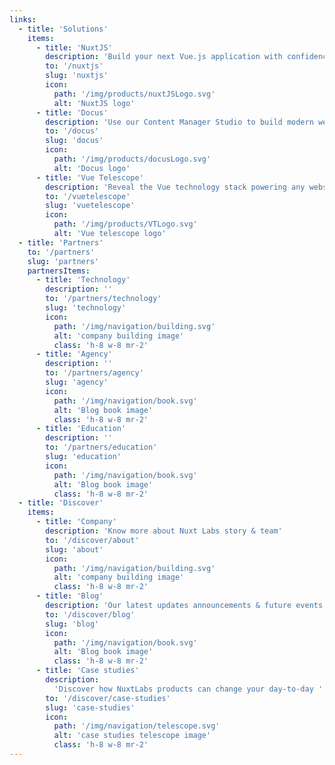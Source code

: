 ```yaml
---
links:
  - title: 'Solutions'
    items:
      - title: 'NuxtJS'
        description: 'Build your next Vue.js application with confidence using Nuxt.'
        to: '/nuxtjs'
        slug: 'nuxtjs'
        icon:
          path: '/img/products/nuxtJSLogo.svg'
          alt: 'NuxtJS logo'
      - title: 'Docus'
        description: 'Use our Content Manager Studio to build modern websites.'
        to: '/docus'
        slug: 'docus'
        icon:
          path: '/img/products/docusLogo.svg'
          alt: 'Docus logo'
      - title: 'Vue Telescope'
        description: 'Reveal the Vue technology stack powering any website.'
        to: '/vuetelescope'
        slug: 'vuetelescope'
        icon:
          path: '/img/products/VTLogo.svg'
          alt: 'Vue telescope logo'
  - title: 'Partners'
    to: '/partners'
    slug: 'partners'
    partnersItems:
      - title: 'Technology'
        description: ''
        to: '/partners/technology'
        slug: 'technology'
        icon:
          path: '/img/navigation/building.svg'
          alt: 'company building image'
          class: 'h-8 w-8 mr-2'
      - title: 'Agency'
        description: ''
        to: '/partners/agency'
        slug: 'agency'
        icon:
          path: '/img/navigation/book.svg'
          alt: 'Blog book image'
          class: 'h-8 w-8 mr-2'
      - title: 'Education'
        description: ''
        to: '/partners/education'
        slug: 'education'
        icon:
          path: '/img/navigation/book.svg'
          alt: 'Blog book image'
          class: 'h-8 w-8 mr-2'
  - title: 'Discover'
    items:
      - title: 'Company'
        description: 'Know more about Nuxt Labs story & team'
        to: '/discover/about'
        slug: 'about'
        icon:
          path: '/img/navigation/building.svg'
          alt: 'company building image'
          class: 'h-8 w-8 mr-2'
      - title: 'Blog'
        description: 'Our latest updates announcements & future events'
        to: '/discover/blog'
        slug: 'blog'
        icon:
          path: '/img/navigation/book.svg'
          alt: 'Blog book image'
          class: 'h-8 w-8 mr-2'
      - title: 'Case studies'
        description:
          'Discover how NuxtLabs products can change your day-to-day '
        to: '/discover/case-studies'
        slug: 'case-studies'
        icon:
          path: '/img/navigation/telescope.svg'
          alt: 'case studies telescope image'
          class: 'h-8 w-8 mr-2'
---
```


